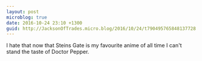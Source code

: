 ```yaml
---
layout: post
microblog: true
date: 2016-10-24 23:10 +1300
guid: http://JacksonOfTrades.micro.blog/2016/10/24/t790495765848137728.html
---
```

I hate that now that Steins Gate is my favourite anime of all time I can't stand the taste of Doctor Pepper.
